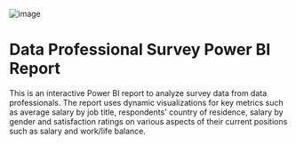 ![image](https://github.com/user-attachments/assets/185426a7-cf07-4fe9-91a8-ee82631c104a)

# Data Professional Survey Power BI Report
This is an interactive Power BI report to analyze survey data from data professionals. The report uses dynamic visualizations for key metrics such as average salary by job title, respondents' country of residence, salary by gender and satisfaction ratings on various aspects of their current positions such as salary and work/life balance.
